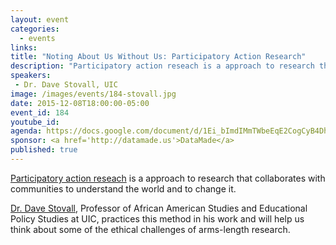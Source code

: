 ```yaml
---
layout: event
categories: 
  - events
links:
title: "Noting About Us Without Us: Participatory Action Research"
description: "Participatory action reseach is a approach to research that collaborates with communities to understand the world and to change it. Dr. Dave Stovall, Professor of African American Studies and Educational Policy Studies at UIC, practices this method in his work and will help us think about some of the ethical challenges of arms-length research."
speakers:
 - Dr. Dave Stovall, UIC
image: /images/events/184-stovall.jpg
date: 2015-12-08T18:00:00-05:00
event_id: 184
youtube_id: 
agenda: https://docs.google.com/document/d/1Ei_bImdIMmTWbeEqE2CogCyB4Dh2OIe7WqBWa8J7RJM/edit#
sponsor: <a href='http://datamade.us'>DataMade</a>
published: true
---
```


[Participatory action reseach](https://en.wikipedia.org/wiki/Participatory_action_research) is a approach to research that
collaborates with communities to understand the world and to change
it.  

[Dr. Dave Stovall](http://aast.uic.edu/aast/people/faculty/david-stovall),  Professor of African American Studies and
Educational Policy Studies at UIC, practices this method in his
work and will help us think about some of the ethical challenges of
arms-length research.
